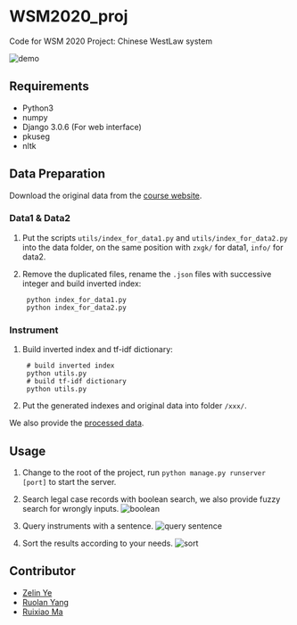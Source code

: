 # WSM2020_proj

Code for WSM 2020 Project: Chinese WestLaw system

![demo](https://www.mdeditor.com/images/logos/markdown.png "markdown")

## Requirements

* Python3
* numpy
* Django 3.0.6 (For web interface)
* pkuseg
* nltk

## Data Preparation

Download the original data from the [course website](https://adapt.seiee.sjtu.edu.cn/wsm2020/wsm_proj1_data/).

### Data1 & Data2

1. Put the scripts `utils/index_for_data1.py` and `utils/index_for_data2.py` into the data folder, on the same position with `zxgk/` for data1, `info/` for data2.

2. Remove the duplicated files, rename the `.json` files with successive integer and build inverted index:

		python index_for_data1.py
		python index_for_data2.py

### Instrument
1. Build inverted index and tf-idf dictionary:

		# build inverted index
		python utils.py
		# build tf-idf dictionary
		python utils.py

2. Put the generated indexes and original data into folder `/xxx/`.

We also provide the [processed data](https://github.com/pandao/editor.md "Editor.md").

## Usage

1. Change to the root of the project, run `python manage.py runserver [port]` to start the server.

2. Search legal case records with boolean search, we also provide fuzzy search for wrongly inputs.
![boolean](https://www.mdeditor.com/images/logos/markdown.png "markdown")

3. Query instruments with a sentence.
![query sentence](https://www.mdeditor.com/images/logos/markdown.png "markdown")

4. Sort the results according to your needs.
![sort](https://www.mdeditor.com/images/logos/markdown.png "markdown")

## Contributor

* [Zelin Ye](https://github.com/shinshiner)
* [Ruolan Yang](https://github.com/MARCAXIAO)
* [Ruixiao Ma](https://github.com/ruolanyang)